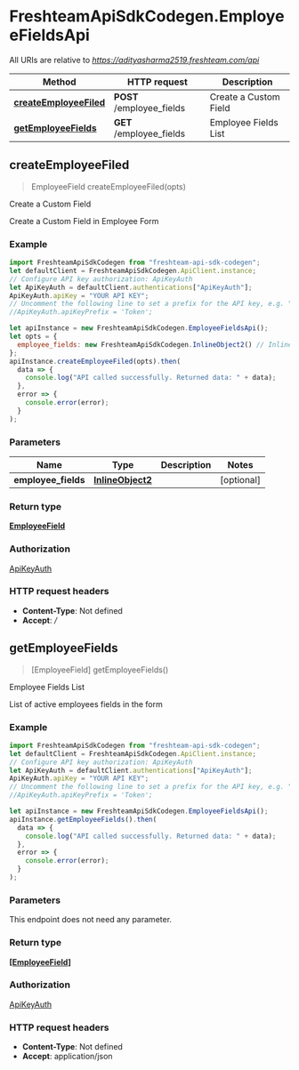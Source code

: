 # FreshteamApiSdkCodegen.EmployeeFieldsApi

All URIs are relative to *https://adityasharma2519.freshteam.com/api*

| Method                                                              | HTTP request              | Description           |
| ------------------------------------------------------------------- | ------------------------- | --------------------- |
| [**createEmployeeFiled**](EmployeeFieldsApi.md#createEmployeeFiled) | **POST** /employee_fields | Create a Custom Field |
| [**getEmployeeFields**](EmployeeFieldsApi.md#getEmployeeFields)     | **GET** /employee_fields  | Employee Fields List  |

## createEmployeeFiled

> EmployeeField createEmployeeFiled(opts)

Create a Custom Field

Create a Custom Field in Employee Form

### Example

```javascript
import FreshteamApiSdkCodegen from "freshteam-api-sdk-codegen";
let defaultClient = FreshteamApiSdkCodegen.ApiClient.instance;
// Configure API key authorization: ApiKeyAuth
let ApiKeyAuth = defaultClient.authentications["ApiKeyAuth"];
ApiKeyAuth.apiKey = "YOUR API KEY";
// Uncomment the following line to set a prefix for the API key, e.g. "Token" (defaults to null)
//ApiKeyAuth.apiKeyPrefix = 'Token';

let apiInstance = new FreshteamApiSdkCodegen.EmployeeFieldsApi();
let opts = {
  employee_fields: new FreshteamApiSdkCodegen.InlineObject2() // InlineObject2 |
};
apiInstance.createEmployeeFiled(opts).then(
  data => {
    console.log("API called successfully. Returned data: " + data);
  },
  error => {
    console.error(error);
  }
);
```

### Parameters

| Name                | Type                                  | Description | Notes      |
| ------------------- | ------------------------------------- | ----------- | ---------- |
| **employee_fields** | [**InlineObject2**](InlineObject2.md) |             | [optional] |

### Return type

[**EmployeeField**](EmployeeField.md)

### Authorization

[ApiKeyAuth](../README.md#ApiKeyAuth)

### HTTP request headers

- **Content-Type**: Not defined
- **Accept**: _/_

## getEmployeeFields

> [EmployeeField] getEmployeeFields()

Employee Fields List

List of active employees fields in the form

### Example

```javascript
import FreshteamApiSdkCodegen from "freshteam-api-sdk-codegen";
let defaultClient = FreshteamApiSdkCodegen.ApiClient.instance;
// Configure API key authorization: ApiKeyAuth
let ApiKeyAuth = defaultClient.authentications["ApiKeyAuth"];
ApiKeyAuth.apiKey = "YOUR API KEY";
// Uncomment the following line to set a prefix for the API key, e.g. "Token" (defaults to null)
//ApiKeyAuth.apiKeyPrefix = 'Token';

let apiInstance = new FreshteamApiSdkCodegen.EmployeeFieldsApi();
apiInstance.getEmployeeFields().then(
  data => {
    console.log("API called successfully. Returned data: " + data);
  },
  error => {
    console.error(error);
  }
);
```

### Parameters

This endpoint does not need any parameter.

### Return type

[**[EmployeeField]**](EmployeeField.md)

### Authorization

[ApiKeyAuth](../README.md#ApiKeyAuth)

### HTTP request headers

- **Content-Type**: Not defined
- **Accept**: application/json
